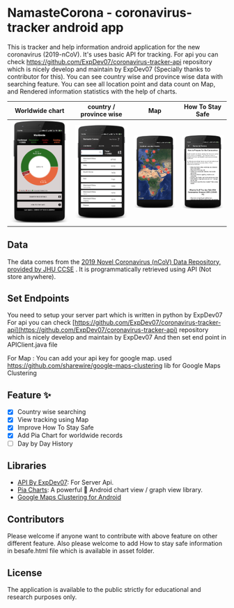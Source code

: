 # NamasteCorona - coronavirus-tracker android app

 This is tracker and help information android application for the new coronavirus (2019-nCoV). It's uses basic API for tracking. For api you can check https://github.com/ExpDev07/coronavirus-tracker-api repository which is nicely develop and maintain by ExpDev07 (Specially thanks to contributor for this).
You can see country wise and province wise data with searching feature.
You can see all location point and data count on Map, and
Rendered information statistics with the help of charts.

Worldwide chart  |  country / province wise |  Map |  How To Stay Safe
:-------------------------:|:-------------------------:|:-------------------------:|:-------------------------:
![image](https://github.com/GovindaPaliwal/NamasteCorona-coronavirus-tracker-android-app/blob/master/screens/first.png)  |  ![image](https://github.com/GovindaPaliwal/NamasteCorona-coronavirus-tracker-android-app/blob/master/screens/second.png) |  ![image](https://github.com/GovindaPaliwal/NamasteCorona-coronavirus-tracker-android-app/blob/master/screens/three.png) |  ![image](https://github.com/GovindaPaliwal/NamasteCorona-coronavirus-tracker-android-app/blob/master/screens/four.png)

## Data

The data comes from the [2019 Novel Coronavirus (nCoV) Data Repository, provided
by JHU CCSE](https://github.com/CSSEGISandData/2019-nCoV) . It is
programmatically retrieved using API (Not store anywhere).

## Set Endpoints

You need to setup your server part which is written in python by ExpDev07
For api you can check [https://github.com/ExpDev07/coronavirus-tracker-api](https://github.com/ExpDev07/coronavirus-tracker-api) repository which is nicely develop and maintain by ExpDev07
And then set end point in APIClient.java file


For Map : You can add your api key for google map. used https://github.com/sharewire/google-maps-clustering lib for Google Maps Clustering

## Feature ✨
- [x] Country wise searching
- [x] View tracking using Map
- [x] Improve How To Stay Safe
- [x] Add Pia Chart for worldwide records
- [ ] Day by Day History
## Libraries
* [API By ExpDev07](https://github.com/ExpDev07/coronavirus-tracker-api): For Server Api.
* [Pia Charts](https://github.com/PhilJay/MPAndroidChart): A powerful 🚀 Android chart view / graph view library.
* [Google Maps Clustering for Android](https://github.com/sharewire/google-maps-clustering)

## Contributors

Please welcome if anyone want to contribute with above feature on other different feature.
Also please welcome to add How to stay safe information in besafe.html file which is available in asset folder.

## License

The application is available to the public strictly for educational and research purposes only.
